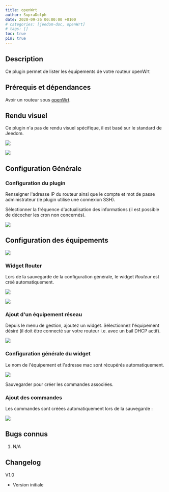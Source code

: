 ```yaml
---
title: openWrt
author: SupraDolph
date: 2020-09-26 00:00:00 +0100
# categories: [jeedom-doc, openWrt]
# tags: []
toc: true
pin: true
---
```


## Description

Ce plugin permet de lister les équipements de votre routeur openWrt

## Prérequis et dépendances

Avoir un routeur sous [openWrt](https://openwrt.org/).

## Rendu visuel

Ce plugin n'a pas de rendu visuel spécifique, il est basé sur le standard de Jeedom.

![](/jeedom-doc/openwrt/images/openWrtRouterWidget.png)

![](/jeedom-doc/openwrt/images/openWrtEquipmentWidget.png)

## Configuration Générale

### Configuration du plugin

Renseigner l'adresse IP du routeur ainsi que le compte et mot de passe administrateur (le plugin utilise une connexion SSH).

Sélectionner la fréquence d'actualisation des informations (il est possible de décocher les cron non concernés).

![](/jeedom-doc/openwrt/images/openWrtMainConfig.png)

## Configuration des équipements

![](/jeedom-doc/openwrt/images/openWrtConfig.png)

### Widget Router

Lors de la sauvegarde de la configuration générale, le widget _Routeur_ est créé automatiquement.

![](/jeedom-doc/openwrt/images/openWrtConfigRouter.png)

![](/jeedom-doc/openwrt/images/openWrtConfigCmdRouter.png)

### Ajout d'un équipement réseau

Depuis le menu de gestion, ajoutez un widget. Sélectionnez l'équipement désiré (il doit être connecté sur votre routeur i.e. avec un bail DHCP actif).

![](/jeedom-doc/openwrt/images/openWrtAddEquipment.png)

### Configuration générale du widget

Le nom de l'équipement et l'adresse mac sont récupérés automatiquement.

![](/jeedom-doc/openwrt/images/openWrtConfigEquipment.png)

Sauvegarder pour créer les commandes associées.

### Ajout des commandes

Les commandes sont créées automatiquement lors de la sauvegarde :

![](/jeedom-doc/openwrt/images/openWrtConfigCmdEquipment.png)

## Bugs connus

1.  N/A

## Changelog

V1.0

*   Version initiale
